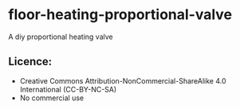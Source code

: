 # floor-heating-proportional-valve
A diy proportional heating valve



## Licence: 
* Creative Commons Attribution-NonCommercial-ShareAlike 4.0 International (CC-BY-NC-SA)
* No commercial use
